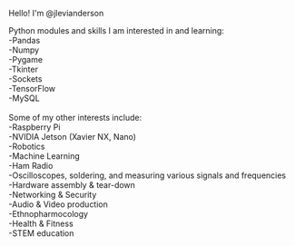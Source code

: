 Hello! I'm @jlevianderson

Python modules and skills I am interested in and learning: <br>
-Pandas <br>
-Numpy <br>
-Pygame <br>
-Tkinter <br>
-Sockets <br>
-TensorFlow <br>
-MySQL <br>
<br>
Some of my other interests include: <br>
-Raspberry Pi <br>
-NVIDIA Jetson (Xavier NX, Nano) <br>
-Robotics <br>
-Machine Learning <br>
-Ham Radio <br>
-Oscilloscopes, soldering, and measuring various signals and frequencies <br>
-Hardware assembly & tear-down <br>
-Networking & Security <br>
-Audio & Video production <br>
-Ethnopharmocology <br>
-Health & Fitness <br>
-STEM education
